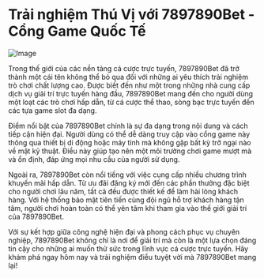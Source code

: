 # Trải nghiệm Thú Vị với 7897890Bet - Cổng Game Quốc Tế

![Image](https://github.com/user-attachments/assets/bd51ea9f-0666-407b-a7a7-98ead6de688c)

Trong thế giới của các nền tảng cá cược trực tuyến, 7897890Bet đã trở thành một cái tên không thể bỏ qua đối với những ai yêu thích trải nghiệm trò chơi chất lượng cao. Được biết đến như một trong những nhà cung cấp dịch vụ giải trí trực tuyến hàng đầu, 7897890Bet mang đến cho người dùng một loạt các trò chơi hấp dẫn, từ cá cược thể thao, sòng bạc trực tuyến đến các tựa game slot đa dạng.

Điểm nổi bật của 7897890Bet chính là sự đa dạng trong nội dung và cách tiếp cận hiện đại. Người dùng có thể dễ dàng truy cập vào cổng game này thông qua thiết bị di động hoặc máy tính mà không gặp bất kỳ trở ngại nào về mặt kỹ thuật. Điều này giúp tạo nên một môi trường chơi game mượt mà và ổn định, đáp ứng mọi nhu cầu của người sử dụng.

Ngoài ra, 7897890Bet còn nổi tiếng với việc cung cấp nhiều chương trình khuyến mãi hấp dẫn. Từ ưu đãi đăng ký mới đến các phần thưởng đặc biệt cho người chơi lâu năm, tất cả đều được thiết kế để làm hài lòng khách hàng. Với hệ thống bảo mật tiên tiến cùng đội ngũ hỗ trợ khách hàng tận tâm, người chơi hoàn toàn có thể yên tâm khi tham gia vào thế giới giải trí của 7897890Bet.

Với sự kết hợp giữa công nghệ hiện đại và phong cách phục vụ chuyên nghiệp, 7897890Bet không chỉ là nơi để giải trí mà còn là một lựa chọn đáng tin cậy cho những ai muốn thử sức trong lĩnh vực cá cược trực tuyến. Hãy khám phá ngay hôm nay và trải nghiệm điều tuyệt vời mà 7897890Bet mang lại!